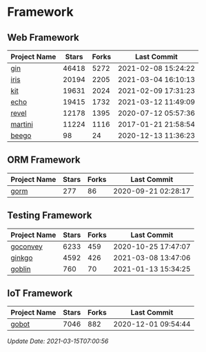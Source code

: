 # Framework

## Web Framework
| Project Name | Stars | Forks | Last Commit |
| ------------ | ----- | ----- | ----------- |
| [gin](https://github.com/gin-gonic/gin) | 46418 | 5272 | 2021-02-08 15:24:22 |
| [iris](https://github.com/kataras/iris) | 20194 | 2205 | 2021-03-04 16:10:13 |
| [kit](https://github.com/go-kit/kit) | 19631 | 2024 | 2021-02-09 17:31:23 |
| [echo](https://github.com/labstack/echo) | 19415 | 1732 | 2021-03-12 11:49:09 |
| [revel](https://github.com/revel/revel) | 12178 | 1395 | 2020-07-12 05:57:36 |
| [martini](https://github.com/go-martini/martini) | 11224 | 1116 | 2017-01-21 21:58:54 |
| [beego](https://github.com/astaxie/beego) | 98 | 24 | 2020-12-13 11:36:23 |

## ORM Framework
| Project Name | Stars | Forks | Last Commit |
| ------------ | ----- | ----- | ----------- |
| [gorm](https://github.com/jinzhu/gorm) | 277 | 86 | 2020-09-21 02:28:17 |

## Testing Framework
| Project Name | Stars | Forks | Last Commit |
| ------------ | ----- | ----- | ----------- |
| [goconvey](https://github.com/smartystreets/goconvey) | 6233 | 459 | 2020-10-25 17:47:07 |
| [ginkgo](https://github.com/onsi/ginkgo) | 4592 | 426 | 2021-03-08 13:47:06 |
| [goblin](https://github.com/franela/goblin) | 760 | 70 | 2021-01-13 15:34:25 |

## IoT Framework
| Project Name | Stars | Forks | Last Commit |
| ------------ | ----- | ----- | ----------- |
| [gobot](https://github.com/hybridgroup/gobot) | 7046 | 882 | 2020-12-01 09:54:44 |

*Update Date: 2021-03-15T07:00:56*